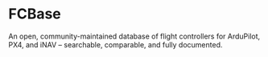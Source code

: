 # FCBase
An open, community-maintained database of flight controllers for ArduPilot, PX4, and iNAV – searchable, comparable, and fully documented.
